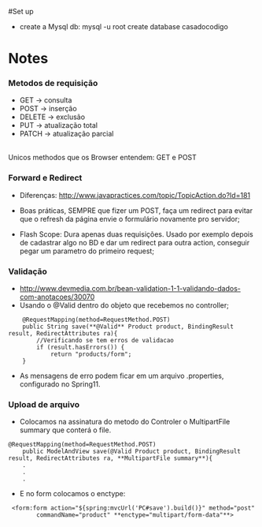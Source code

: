 #Set up
 - create a Mysql db: 
 mysql -u root 
 create database casadocodigo

# Notes 

### Metodos de requisição
- GET    -> consulta
- POST   -> inserção	
- DELETE -> exclusão
- PUT    -> atualização total
- PATCH  -> atualização parcial
<br>
Unicos methodos que os Browser entendem: GET e POST
 
### Forward e Redirect
- Diferenças: http://www.javapractices.com/topic/TopicAction.do?Id=181

- Boas práticas, SEMPRE que fizer um POST, faça um redirect para evitar que o refresh da página envie o formulário novamente pro servidor; 
 
- Flash Scope: Dura apenas duas requisições. Usado por exemplo depois de cadastrar algo no BD e dar um redirect para outra action, conseguir pegar um parametro do primeiro request; 
 
### Validação
- http://www.devmedia.com.br/bean-validation-1-1-validando-dados-com-anotacoes/30070
- Usando o @Valid dentro do objeto que recebemos no controller;
```
	@RequestMapping(method=RequestMethod.POST)
	public String save(**@Valid** Product product, BindingResult result, RedirectAttributes ra){
		//Verificando se tem erros de validacao
		if (result.hasErrors()) {
			return "products/form";
	}
```
- As mensagens de erro podem ficar em um arquivo .properties, configurado no Spring11.

### Upload de arquivo
- Colocamos na assinatura do metodo do Controler o MultipartFile summary que conterá o file.
```
@RequestMapping(method=RequestMethod.POST)
	public ModelAndView save(@Valid Product product, BindingResult result, RedirectAttributes ra, **MultipartFile summary**){
	.
	.
	.
```
 - E no form colocamos o enctype:
``` 
 <form:form action="${spring:mvcUrl('PC#save').build()}" method="post"
		commandName="product" **enctype="multipart/form-data"**>
```